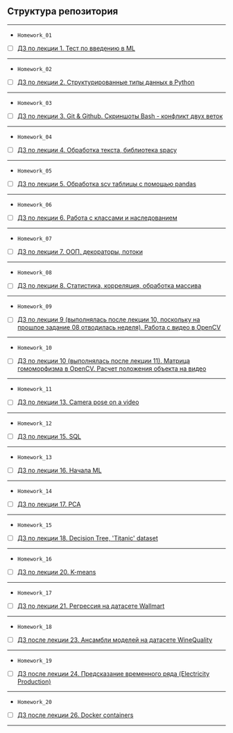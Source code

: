 ## Структура репозитория
<hr>

- `Homework_01`
- [ ] [ДЗ по лекции 1. Тест по введению в ML](Homework_01)
<hr>

- `Homework_02`
- [ ] [ДЗ по лекции 2. Структурированные типы данных в Python](Homework_02)
<hr>

- `Homework_03`
- [ ] [ДЗ по лекции 3. Git & Github. Скриншоты Bash - конфликт двух веток](Homework_03)
<hr>

- `Homework_04`
- [ ] [ДЗ по лекции 4. Обработка текста, библиотека spacy](Homework_04)
<hr>

- `Homework_05`
- [ ] [ДЗ по лекции 5. Обработка scv таблицы с помощью pandas](Homework_05)
<hr>

- `Homework_06`
- [ ] [ДЗ по лекции 6. Работа с классами и наследованием](Homework_06)
<hr>

- `Homework_07`
- [ ] [ДЗ по лекции 7. ООП, декораторы, потоки](Homework_07)
<hr>

- `Homework_08`
- [ ] [ДЗ по лекции 8. Статистика, корреляция, обработка массива](Homework_08)
<hr>

- `Homework_09`
- [ ] [ДЗ по лекции 9 (выполнялась после лекции 10, поскольку на прошлое задание 08 отводилась неделя). Работа с видео в OpenCV](Homework_09)
<hr>

- `Homework_10`
- [ ] [ДЗ по лекции 10 (выполнялась после лекции 11). Матрица гомоморфизма в OpenCV. Расчет положения объекта на видео](Homework_10)
<hr>

- `Homework_11`
- [ ] [ДЗ по лекции 13. Camera pose on a video](Homework_11)
<hr>

- `Homework_12`
- [ ] [ДЗ по лекции 15. SQL](Homework_12)
<hr>

- `Homework_13`
- [ ] [ДЗ по лекции 16. Начала ML](Homework_13)
<hr>

- `Homework_14`
- [ ] [ДЗ по лекции 17. PCA](Homework_14)
<hr>

- `Homework_15`
- [ ] [ДЗ по лекции 18. Decision Tree, 'Titanic' dataset](Homework_15)
<hr>

- `Homework_16`
- [ ] [ДЗ по лекции 20. K-means](Homework_16)
<hr>

- `Homework_17`
- [ ] [ДЗ по лекции 21. Регрессия на датасете Wallmart](Homework_17)
<hr>

- `Homework_18`
- [ ] [ДЗ после лекции 23. Ансамбли моделей на датасете WineQuality](Homework_18)
<hr>

- `Homework_19`
- [ ] [ДЗ после лекции 24. Предсказание временного ряда (Electricity Production)](Homework_19)
<hr>

- `Homework_20`
- [ ] [ДЗ после лекции 26. Docker containers](Homework_20)
<hr>